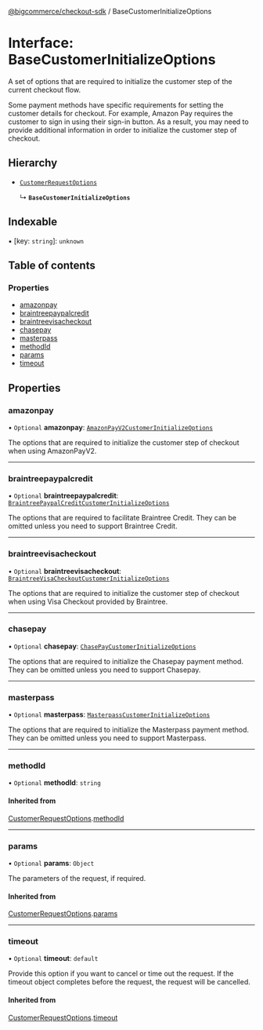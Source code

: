 [@bigcommerce/checkout-sdk](../README.md) / BaseCustomerInitializeOptions

# Interface: BaseCustomerInitializeOptions

A set of options that are required to initialize the customer step of the
current checkout flow.

Some payment methods have specific requirements for setting the customer
details for checkout. For example, Amazon Pay requires the customer to sign in
using their sign-in button. As a result, you may need to provide additional
information in order to initialize the customer step of checkout.

## Hierarchy

- [`CustomerRequestOptions`](CustomerRequestOptions.md)

  ↳ **`BaseCustomerInitializeOptions`**

## Indexable

▪ [key: `string`]: `unknown`

## Table of contents

### Properties

- [amazonpay](BaseCustomerInitializeOptions.md#amazonpay)
- [braintreepaypalcredit](BaseCustomerInitializeOptions.md#braintreepaypalcredit)
- [braintreevisacheckout](BaseCustomerInitializeOptions.md#braintreevisacheckout)
- [chasepay](BaseCustomerInitializeOptions.md#chasepay)
- [masterpass](BaseCustomerInitializeOptions.md#masterpass)
- [methodId](BaseCustomerInitializeOptions.md#methodid)
- [params](BaseCustomerInitializeOptions.md#params)
- [timeout](BaseCustomerInitializeOptions.md#timeout)

## Properties

### amazonpay

• `Optional` **amazonpay**: [`AmazonPayV2CustomerInitializeOptions`](AmazonPayV2CustomerInitializeOptions.md)

The options that are required to initialize the customer step of checkout
when using AmazonPayV2.

___

### braintreepaypalcredit

• `Optional` **braintreepaypalcredit**: [`BraintreePaypalCreditCustomerInitializeOptions`](BraintreePaypalCreditCustomerInitializeOptions.md)

The options that are required to facilitate Braintree Credit. They can be
omitted unless you need to support Braintree Credit.

___

### braintreevisacheckout

• `Optional` **braintreevisacheckout**: [`BraintreeVisaCheckoutCustomerInitializeOptions`](BraintreeVisaCheckoutCustomerInitializeOptions.md)

The options that are required to initialize the customer step of checkout
when using Visa Checkout provided by Braintree.

___

### chasepay

• `Optional` **chasepay**: [`ChasePayCustomerInitializeOptions`](ChasePayCustomerInitializeOptions.md)

The options that are required to initialize the Chasepay payment method.
They can be omitted unless you need to support Chasepay.

___

### masterpass

• `Optional` **masterpass**: [`MasterpassCustomerInitializeOptions`](MasterpassCustomerInitializeOptions.md)

The options that are required to initialize the Masterpass payment method.
They can be omitted unless you need to support Masterpass.

___

### methodId

• `Optional` **methodId**: `string`

#### Inherited from

[CustomerRequestOptions](CustomerRequestOptions.md).[methodId](CustomerRequestOptions.md#methodid)

___

### params

• `Optional` **params**: `Object`

The parameters of the request, if required.

#### Inherited from

[CustomerRequestOptions](CustomerRequestOptions.md).[params](CustomerRequestOptions.md#params)

___

### timeout

• `Optional` **timeout**: `default`

Provide this option if you want to cancel or time out the request. If the
timeout object completes before the request, the request will be
cancelled.

#### Inherited from

[CustomerRequestOptions](CustomerRequestOptions.md).[timeout](CustomerRequestOptions.md#timeout)
